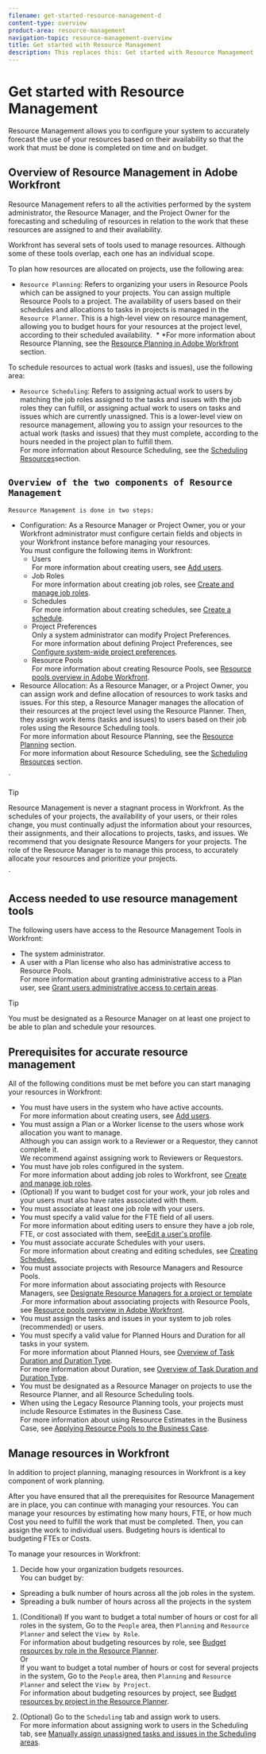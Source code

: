 ```yaml
---
filename: get-started-resource-management-d
content-type: overview
product-area: resource-management
navigation-topic: resource-management-overview
title: Get started with Resource Management
description: This replaces this: Get started with Resource Management
---
```


# Get started with Resource Management

<!--
This replaces this: Get started with Resource Management
-->

<!--
- this has no reference to Legacy Res Management tools - replace when flash is removed.
-->

<!--
***
-->

Resource Management allows you to configure your system to accurately forecast the use of your resources based on their availability so that the work that must be done is completed on time and on budget.&nbsp;

## Overview of Resource Management in Adobe Workfront

Resource Management refers to all the activities performed by the system administrator, the Resource Manager, and the Project Owner&nbsp;for the forecasting and scheduling of resources in relation to the work that these resources are assigned to and their availability. &nbsp;

Workfront has several sets of tools used to manage resources. Although some of these tools overlap, each one has an individual scope.&nbsp;

To plan how resources are allocated on projects, use the following area:&nbsp;

* `Resource Planning`: Refers to organizing your users in Resource Pools which can be assigned to your projects. You can assign multiple Resource Pools to a project. The availability of users based on their schedules and allocations to tasks in projects is managed in the `Resource Planner`. This is a high-level view on resource management, allowing you to budget hours for your resources at the project level, according to their scheduled availability. &nbsp;* 
  *For more information about Resource Planning, see the [Resource Planning in Adobe Workfront](../../resource-mgmt/resource-planning/resource-planning-overview.md) section.&nbsp;

To schedule resources to actual work (tasks and issues), use the following area:&nbsp;

* `Resource Scheduling`: Refers to assigning actual work to users&nbsp;by matching the job roles assigned to the tasks and issues with the&nbsp;job roles they can fulfill, or assigning actual work to users on tasks and issues which are currently unassigned.&nbsp;This is a lower-level view on resource management, allowing you to assign&nbsp;your resources to the actual work (tasks and issues) that they must complete, according to the hours needed in the project plan to fulfill them.  
  For more information about Resource Scheduling, see the [Scheduling Resources](../../resource-mgmt/resource-scheduling/resource-scheduling-overview.md)section.

## `Overview of the two components of Resource Management`

`Resource Management is done in two steps:`

<ul> 
 <li><span class="wysiwyg-color-pink"><span class="bold">Configuration</span>: As a Resource Manager or Project Owner, you or your Workfront administrator must configure certain fields and objects in your Workfront instance before managing your resources.&nbsp;</span> <br><span class="wysiwyg-color-pink">You must configure&nbsp;the following items in Workfront:</span> <br> 
  <ul> 
   <li><span class="wysiwyg-color-pink">Users</span> <br><span class="wysiwyg-color-pink">For more information about creating users, see <a href="../../administration-and-setup/add-users/create-and-manage-users/add-users.md" class="MCXref xref" xrefformat="{para}">Add users</a>.</span> </li> 
   <li><span class="wysiwyg-color-pink">Job Roles</span> <br><span class="wysiwyg-color-pink">For more information about creating job roles, see <a href="../../administration-and-setup/set-up-workfront/organizational-setup/create-manage-job-roles.md" class="MCXref xref" xrefformat="{para}">Create and manage job roles</a>.</span> </li> 
   <li><span class="wysiwyg-color-pink">Schedules</span> <br><span class="wysiwyg-color-pink">For more information about creating schedules, see <a href="../../administration-and-setup/set-up-workfront/configure-timesheets-schedules/create-schedules.md" class="MCXref xref" xrefformat="{para}">Create a schedule</a>.</span> </li> 
   <li><span class="wysiwyg-color-pink">Project Preferences</span> <br><span class="wysiwyg-color-pink">
     <note type="tip">
       Only a system administrator can modify Project Preferences.
      <br>
     </note>For more information about defining Project Preferences, see <a href="../../administration-and-setup/set-up-workfront/configure-system-defaults/set-project-preferences.md" class="MCXref xref" xrefformat="{para}">Configure system-wide project preferences</a>.</span> </li> 
   <li><span class="wysiwyg-color-pink">Resource Pools</span> <br><span class="wysiwyg-color-pink">For more information about creating Resource Pools, see <a href="../../resource-mgmt/resource-planning/resource-pools/work-with-resource-pools.md" class="MCXref xref" xrefformat="{para}"> Resource pools overview in Adobe Workfront</a>.</span> </li> 
  </ul> </li> 
 <li><span class="wysiwyg-color-pink"><span class="bold">Resource Allocation</span>: As a Resource Manager, or a Project Owner, you can assign work and define allocation of resources to work tasks and issues. For this step, a Resource Manager manages the allocation of their resources at the project level using the Resource Planner. Then, they assign work items (tasks and issues) to users based on their job roles using the Resource Scheduling tools.&nbsp;</span> <br><span class="wysiwyg-color-pink">For more information about Resource Planning, see the <a href="../../resource-mgmt/resource-planning/resource-planning-overview.md">Resource Planning</a> section.</span> <br><span class="wysiwyg-color-pink">For more information about Resource Scheduling, see the <a href="../../resource-mgmt/resource-scheduling/resource-scheduling-overview.md">Scheduling Resources</a> section.&nbsp;</span> </li> 
</ul>

`

>[!TIP]
>
>Resource Management is never a stagnant&nbsp;process&nbsp;in Workfront. As the schedules of your projects, the availability&nbsp;of your users, or their roles change, you must continually adjust the information about your resources, their assignments, and their allocations to projects, tasks, and issues. We recommend that you designate Resource Mangers for your projects. The role of the Resource Manager is to manage this process, to&nbsp;accurately allocate&nbsp;your resources and prioritize your projects.&nbsp;

`

## Access needed to use resource management tools

The following users have access to the Resource Management Tools in Workfront:

* The system administrator.
* A user with a Plan license who also has administrative access to Resource Pools.   
  For more information about granting administrative access to a Plan user, see [Grant users administrative access to certain areas](../../administration-and-setup/add-users/configure-and-grant-access/grant-users-admin-access-certain-areas.md).

>[!TIP]
>
>You must be designated as a Resource Manager on at least one project to be able to plan and schedule your resources.&nbsp;

## Prerequisites for accurate resource management&nbsp;

All of the following conditions must be met before you can start managing your resources in Workfront:

<ul> 
 <li> You must have users in the system who have active accounts.<br>For more information about creating users, see <a href="../../administration-and-setup/add-users/create-and-manage-users/add-users.md" class="MCXref xref" xrefformat="{para}">Add users</a>.</li> 
 <li> You must assign a Plan or a Worker license to the users whose work allocation you want to manage.<br><note type="tip">
    Although you can assign work to a Reviewer or a Requestor, they cannot complete it. 
   <br>We recommend against assigning work to Reviewers or Requestors.
  </note></li> 
 <li> You must have job roles configured in the system.<br>For more information about adding job roles to Workfront, see <a href="../../administration-and-setup/set-up-workfront/organizational-setup/create-manage-job-roles.md" class="MCXref xref" xrefformat="{para}">Create and manage job roles</a>.</li> 
 <li> (Optional) If you want to budget cost for your work, your job roles and your users must also have rates associated with them.<br></li> 
 <li> You must associate at least one job role with your users.<br></li> 
 <li> You must specify a valid value for the FTE field of all users.<br>For more information about editing users to ensure they have a job role, FTE, or cost associated with them,&nbsp;see<a href="../../administration-and-setup/add-users/create-and-manage-users/edit-a-users-profile.md" class="MCXref xref" xrefformat="{para}">Edit a user's profile</a>.</li> 
 <li>You must associate accurate Schedules with your users.<br>For more information about creating and editing schedules, see <a href="../../administration-and-setup/set-up-workfront/configure-timesheets-schedules/create-schedules.md">Creating Schedules.</a></li> 
 <li>You must associate projects with Resource Managers and Resource Pools.<br>For more information about associating projects with Resource Managers, see <a href="../../manage-work/projects/planning-a-project/designate-resource-managers-for-projects-and-templates.md" class="MCXref xref" xrefformat="{para}">Designate Resource Managers for a project or template </a>.For more information about associating projects with Resource Pools, see <a href="../../resource-mgmt/resource-planning/resource-pools/work-with-resource-pools.md" class="MCXref xref" xrefformat="{para}"> Resource pools overview in Adobe Workfront</a>.</li> 
 <li>You must assign the tasks and issues in your system to job roles (recommended) or users.</li> 
 <li>You must specify a valid value for Planned Hours and Duration for all tasks in your system.<br>For more information about Planned Hours, see <a href="../../manage-work/tasks/taskdurtn/task-duration-and-duration-type.md" class="MCXref xref" xrefformat="{para}">Overview of Task Duration and Duration Type</a>.<br>For more information about Duration, see <a href="../../manage-work/tasks/taskdurtn/task-duration-and-duration-type.md" class="MCXref xref" xrefformat="{para}">Overview of Task Duration and Duration Type</a>.</li> 
 <li>You must be designated as a Resource Manager on projects to use the Resource Planner, and all Resource Scheduling tools.&nbsp;</li> 
 <li>When using the Legacy Resource Planning tools, your projects must include Resource Estimates in the Business Case.<br>For more information about using Resource Estimates in the Business Case, see <a href="apply-legacy-pools-to-business-case.md">Applying Resource Pools to the Business Case</a>.</li> 
</ul>

## Manage resources in Workfront

In addition to project planning, managing resources in Workfront is a key component of work planning.&nbsp;

After you have ensured that all the prerequisites for Resource Management are in place, you can continue with managing your resources. You can manage your resources by estimating how many hours, FTE, or how much Cost you need to fulfill the work that must be completed. Then, you can assign the work to individual users. Budgeting hours is identical to budgeting FTEs or Costs.&nbsp;

To manage your resources in Workfront:

1. Decide how your organization budgets resources.  
   You can budget by:

  * Spreading a bulk number of hours across all the job roles in the system.  
  * Spreading a bulk number of hours across all the projects in the system

1. (Conditional) If you want to budget a total number of hours or cost for all roles in the system, Go to the `People` area, then `Planning` and `Resource Planner` and select the `View by Role`.  
   For information about budgeting resources by role, see [Budget resources by role in the Resource Planner](../../resource-mgmt/resource-planning/budget-by-role-resource-planner-d.md).  
   Or  
   If you want to budget a total number of hours or cost for several projects in the system, Go to the `People` area, then `Planning` and `Resource Planner` and select the `View by Project`.  
   For information about budgeting resources by project, see [Budget resources by project in the Resource Planner](../../resource-mgmt/resource-planning/budget-by-project-resource-planner-d.md).

1. (Optional) Go to the `Scheduling` tab and assign work to users.  
   For more information about assigning work to users in the Scheduling tab, see [Manually assign unassigned tasks and issues in the Scheduling areas](../../resource-mgmt/resource-scheduling/manually-assign-items-scheduling-areas.md).

<!--
***
-->

<!--
As functionality is removed from Legacy and added to Res Planning - this will be continually updated: remove the Legacy Res Planning when that functionality is removed from the system.
-->

&nbsp;
